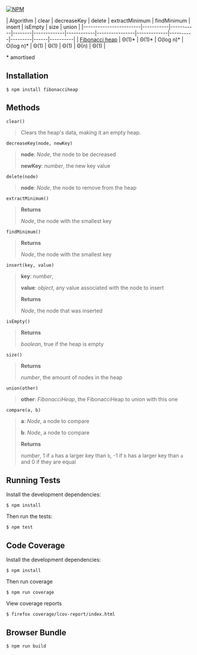 [![NPM](https://nodei.co/npm/fibonacciheap.png?downloads=true&stars=true)](https://nodei.co/npm/fibonacciheap/)


| Algorithm               | clear  | decreaseKey | delete     | extractMinimum | findMinimum | insert   | isEmpty | size | union    |
|------------------------|-----------|-----------|--------|-------------|------------|----------------|-------------|----------|---------|------|----------|
| [Fibonacci heap](https://en.wikipedia.org/wiki/Fibonacci_heap)  | Θ(1)\* | Θ(1)\*      | O(log n)\* | O(log n)\*     | Θ(1)        | Θ(1)     | Θ(1)    | Θ(n) | Θ(1)    |

\* amortised

Installation
-------------
    $ npm install fibonacciheap

Methods
--------
    clear()
> Clears the heap's data, making it an empty heap.
>

    decreaseKey(node, newKey)
> **node**:  *Node*, the node to be decreased
>
> **newKey**:  *number*, the new key value
>

    delete(node)
> **node**:  *Node*, the node to remove from the heap
>

    extractMinimum()
> **Returns**
>
> *Node*, the node with the smallest key

    findMinimum()
> **Returns**
>
> *Node*, the node with the smallest key

    insert(key, value)
> **key**:  *number*,  
>
> **value**:  *object*, any value associated with the node to insert
>
> **Returns**
>
> *Node*, the node that was inserted

    isEmpty()
> **Returns**
>
> *boolean*, true if the heap is empty

    size()  
> **Returns**
>
> *number*, the amount of nodes in the heap

    union(other)
> **other**:  *FibonacciHeap*, the FibonacciHeap to union with this one
>

    compare(a, b)  
> **a**:  *Node*, a node to compare
>
> **b**:  *Node*, a node to compare
>
> **Returns**
>
> *number*, 1 if `a` has a larger key than `b`, -1 if `b` has a larger key than `a` and 0 if they are equal

Running Tests
--------------
Install the development dependencies:

    $ npm install

Then run the tests:

    $ npm test

Code Coverage
--------------
Install the development dependencies:

    $ npm install

Then run coverage

    $ npm run coverage

View coverage reports

    $ firefox coverage/lcov-report/index.html

Browser Bundle
---------------
    $ npm run build

